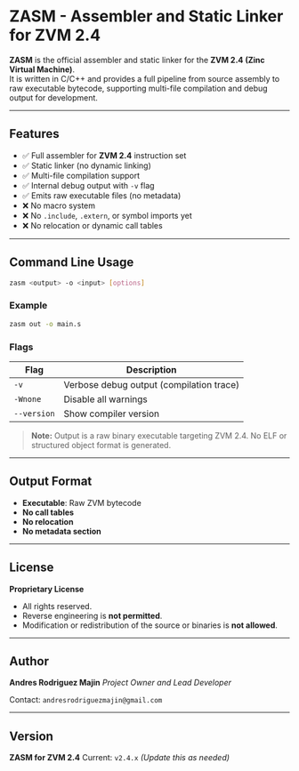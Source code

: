 # ZASM - Assembler and Static Linker for ZVM 2.4

**ZASM** is the official assembler and static linker for the **ZVM 2.4 (Zinc Virtual Machine)**.  
It is written in C/C++ and provides a full pipeline from source assembly to raw executable bytecode, supporting multi-file compilation and debug output for development.

---

## Features

- ✅ Full assembler for **ZVM 2.4** instruction set
- ✅ Static linker (no dynamic linking)
- ✅ Multi-file compilation support
- ✅ Internal debug output with `-v` flag
- ✅ Emits raw executable files (no metadata)
- ❌ No macro system
- ❌ No `.include`, `.extern`, or symbol imports yet
- ❌ No relocation or dynamic call tables

---

## Command Line Usage

```bash
zasm <output> -o <input> [options]
````

### Example

```bash
zasm out -o main.s
```

### Flags

| Flag        | Description                              |
| ----------- | ---------------------------------------- |
| `-v`        | Verbose debug output (compilation trace) |
| `-Wnone`    | Disable all warnings                     |
| `--version` | Show compiler version                    |

> **Note:** Output is a raw binary executable targeting ZVM 2.4. No ELF or structured object format is generated.

---

## Output Format

* **Executable**: Raw ZVM bytecode
* **No call tables**
* **No relocation**
* **No metadata section**

---

## License

**Proprietary License**

* All rights reserved.
* Reverse engineering is **not permitted**.
* Modification or redistribution of the source or binaries is **not allowed**.

---

## Author

**Andres Rodriguez Majin**
*Project Owner and Lead Developer*

Contact: `andresrodriguezmajin@gmail.com`

---

## Version

**ZASM for ZVM 2.4**
Current: `v2.4.x` *(Update this as needed)*

